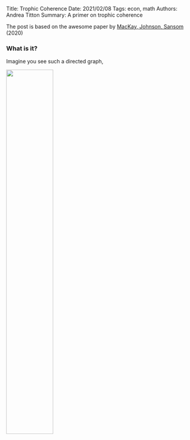 Title: Trophic Coherence
Date: 2021/02/08
Tags: econ, math
Authors: Andrea Titton
Summary: A primer on trophic coherence


The post is based on the awesome paper by [MacKay, Johnson, Sansom](https://arxiv.org/abs/2001.05173) (2020)

### What is it?

Imagine you see such a directed graph,

<img src="https://github.com/NoFishLikeIan/trophic-resilience/blob/master/plots/presentations/electricity.png?raw=true" width="50%"/>
